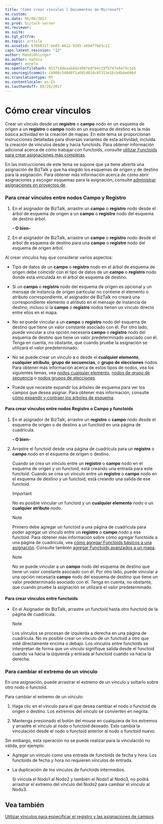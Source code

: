 ```yaml
---
title: "Cómo crear vínculos | Documentos de Microsoft"
ms.custom: 
ms.date: 06/08/2017
ms.prod: biztalk-server
ms.reviewer: 
ms.suite: 
ms.tgt_pltfrm: 
ms.topic: article
ms.assetid: 670b831f-be03-4612-93d5-a894f7bb3c11
caps.latest.revision: "12"
author: MandiOhlinger
ms.author: mandia
manager: anneta
ms.openlocfilehash: 01171ddeaab8424087e8f04c29fb747e9479c1eb
ms.sourcegitcommit: cb908c540d8f1a692d01dc8f313e16cb4b4e696d
ms.translationtype: MT
ms.contentlocale: es-ES
ms.lasthandoff: 09/20/2017
---
```

# <a name="how-to-create-links"></a>Cómo crear vínculos
Crear un vínculo desde un **registro** o **campo** nodo en un esquema de origen a un **registro** o **campo** nodo en un esquema de destino es la más básica actividad en la creación de mapas. En este tema se proporcionan instrucciones detalladas para diversas variantes de esta actividad, incluida la creación de vínculos desde y hacia functoids. Para obtener información adicional acerca de cómo trabajar con functoids, consulte [utilizar Functoids para crear asignaciones más complejas](../core/using-functoids-to-create-more-complex-mappings.md).  
  
 En las instrucciones de este tema se supone que ya tiene abierta una asignación de BizTalk y que ha elegido los esquemas de origen y de destino para la asignación. Para obtener más información acerca de cómo abrir asignaciones y escoger esquemas para la asignación, consulte [administrar asignaciones en proyectos de](../core/managing-maps-within-projects.md).  
  
### <a name="to-create-links-between-field-and-record-nodes"></a>Para crear vínculos entre nodos Campo y Registro  
  
1.  En el asignador de BizTalk, arrastre un **campo** o **registro** nodo desde el árbol de esquema de origen a un **campo** o **registro** nodo del esquema de destino árbol.  
  
     **- O bien-**  
  
2.  En el asignador de BizTalk, arrastre un **campo** o **registro** nodo desde el árbol de esquema de destino para una **campo** o **registro** nodo del esquema de origen árbol.  
  
 Al crear vínculos hay que considerar varios aspectos:  
  
-   Tipo de datos de un **campo** o **registro** nodo en el árbol de esquema de origen debe coincidir con el tipo de datos de un **campo** o **registro** nodo donde está vinculada en el árbol de esquema de destino.  
  
-   Si un **campo** o **registro** nodo del esquema de origen es opcional y un mensaje de instancia de origen particular no contiene el elemento o atributo correspondiente, el asignador de BizTalk no creará una correspondiente elemento o atributo en el mensaje de instancia de destino, incluso si la **campo** o **registro** nodos tienen un vínculo directo entre ellos en el mapa.  
  
-   No se puede vincular a un **campo** o **registro** nodo del esquema de destino que tiene un valor constante asociado con él. Por otro lado, puede vincular a una opción necesaria **campo** o **registro** nodo del esquema de destino que tiene un valor predeterminado asociado con él. Tenga en cuenta, no obstante, que cuando pruebe la asignación se utilizará el valor predeterminado.  
  
-   No se puede crear un vínculo a o desde el **cualquier elemento**, **cualquier atributo**, **grupo de secuencias**, o **grupo de elecciones** nodos. Para obtener más información acerca de estos tipos de nodos, vea los siguientes temas, vea [nodos cualquier elemento](../core/any-element-nodes.md), [nodos de grupo de secuencia](../core/sequence-group-nodes.md) o [nodos grupos de elecciones](../core/choice-group-nodes.md).  
  
-   Puede que necesite expandir los árboles de esquema para ver los campos que desea asignar. Para obtener más información, consulte [cómo expandir y contraer los árboles de esquema](https://msdn.microsoft.com/library/ee253802(v=bts.10).aspx).  
  
#### <a name="to-create-links-between-record-or-field-nodes-and-functoids"></a>Para crear vínculos entre nodos Registro o Campo y functoids  
  
1.  En el asignador de BizTalk, arrastre un **registro** o **campo** nodo desde el esquema de origen o de destino a un functoid en una página de cuadrícula.  
  
     **- O bien-**  
  
2.  Arrastre el functoid desde una página de cuadrícula para un **registro** o **campo** nodo en el esquema de origen o destino.  
  
     Cuando se crea un vínculo entre un **registro** o **campo** nodo en el esquema de origen y un functoid, está creando una entrada para este functoid. Cuando se crea un vínculo entre un **registro** o **campo** nodo en el esquema de destino y un functoid, está creando una salida de ese functoid.  
  
    > [!IMPORTANT]
    >  No es posible vincular un functoid y un **cualquier elemento** nodo o un **cualquier atributo** nodo.  
  
    > [!NOTE]
    >  Primero debe agregar un functoid a una página de cuadrícula para poder agregar un vínculo entre un **registro** o **campo** nodo y ese functoid. Para obtener más información sobre cómo agregar functoids a una página de cuadrícula, vea [cómo agregar Functoids básicos a una asignación](../core/how-to-add-basic-functoids-to-a-map.md). Consulte también [agregar Functoids avanzados a un mapa](../core/adding-advanced-functoids-to-a-map.md).  
  
    > [!NOTE]
    >  No se puede vincular a un **campo** nodo del esquema de destino que tiene un valor constante asociado con él. Por otro lado, puede vincular a una opción necesaria **campo** nodo del esquema de destino que tiene un valor predeterminado asociado con él. Tenga en cuenta, no obstante, que cuando pruebe la asignación se utilizará el valor predeterminado.  
  
#### <a name="to-create-links-between-functoids"></a>Para crear vínculos entre functoids  
  
-   En el Asignador de BizTalk, arrastre un functoid hasta otro functoid de la página de cuadrícula.  
  
    > [!NOTE]
    >  Los vínculos se procesan de izquierda a derecha en una página de cuadrícula. No es posible crear un vínculo de un functoid a otro que esté directamente encima o debajo. Los vínculos entre functoids se interpretan de forma que un vínculo signifique salida desde el functoid cuando va hacia la izquierda y entrada al functoid cuando va hacia la derecha.  
  
### <a name="to-change-the-endpoint-of-a-link"></a>Para cambiar el extremo de un vínculo  
 En una asignación, puede arrastrar el extremo de un vínculo y soltarlo sobre otro nodo o functoid.  
  
 Para cambiar el extremo de un vínculo:  
  
1.  Haga clic en el vínculo para el que desea cambiar el nodo o functoid de origen o destino. Los extremos del vínculo se convierten en negrita.  
  
2.  Mantenga presionado el botón del mouse en cualquiera de los extremos y arrastre el vínculo al nodo o functoid deseado. Esto cambia la vinculación desde el nodo o functoid anterior al nodo o functoid nuevo.  
  
 Sin embargo, esta operación no se puede realizar para la vinculación no válida, por ejemplo:  
  
-   Agregar un vínculo como una entrada de functoids de fecha y hora. Los functoids de fecha y hora no requieren vínculos de entrada.  
  
-   La duplicación de los vínculos de functoids intermedios.  
  
     Si vincula el Nodo1 al Nodo2 y también el Nodo1 al Nodo3, no podrá arrastrar el extremo del vínculo del Nodo2 para cambiar el vínculo al Nodo3.  
  
## <a name="see-also"></a>Vea también  
 [Utilizar vínculos para especificar el registro y las asignaciones de campos](../core/using-links-to-specify-record-and-field-mappings.md)